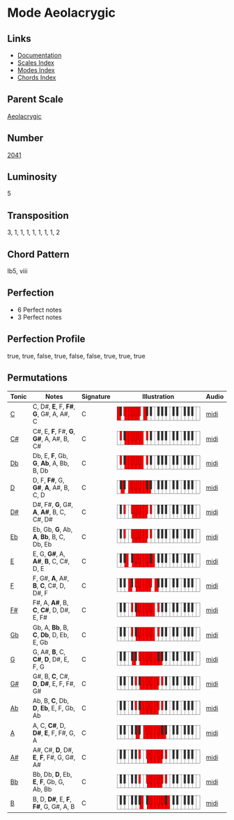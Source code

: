 # Mode Aeolacrygic

## Links

- [Documentation](README.md)
- [Scales Index](Scales.md)
- [Modes Index](Modes.md)
- [Chords Index](Chords.md)

## Parent Scale

[Aeolacrygic](ScaleAeolacrygic.md)

## Number

[2041](https://ianring.com/musictheory/scales/2041)

## Luminosity

5

## Transposition

3, 1, 1, 1, 1, 1, 1, 1, 2

## Chord Pattern

Ib5, viii

## Perfection

- 6 Perfect notes
- 3 Perfect notes

## Perfection Profile

true, true, false, true, false, false, true, true, true

## Permutations

| Tonic | Notes | Signature | Illustration | Audio |
|-------|-------|-----------|--------------|-------|
| [C](ModeCNaturalAeolacrygic.md) | C, D#, **E**, F, **F#**, **G**, G#, A, A#, C | C | ![CNaturalAeolacrygic](ModeCNaturalAeolacrygic.png) | [midi](https://github.com/edipermadi/music/blob/main/docs/ModeCNaturalAeolacrygic.mid?raw=true) |
| [C#](ModeCSharpAeolacrygic.md) | C#, E, **F**, F#, **G**, **G#**, A, A#, B, C# | C | ![CSharpAeolacrygic](ModeCSharpAeolacrygic.png) | [midi](https://github.com/edipermadi/music/blob/main/docs/ModeCSharpAeolacrygic.mid?raw=true) |
| [Db](ModeDFlatAeolacrygic.md) | Db, E, **F**, Gb, **G**, **Ab**, A, Bb, B, Db | C | ![DFlatAeolacrygic](ModeDFlatAeolacrygic.png) | [midi](https://github.com/edipermadi/music/blob/main/docs/ModeDFlatAeolacrygic.mid?raw=true) |
| [D](ModeDNaturalAeolacrygic.md) | D, F, **F#**, G, **G#**, **A**, A#, B, C, D | C | ![DNaturalAeolacrygic](ModeDNaturalAeolacrygic.png) | [midi](https://github.com/edipermadi/music/blob/main/docs/ModeDNaturalAeolacrygic.mid?raw=true) |
| [D#](ModeDSharpAeolacrygic.md) | D#, F#, **G**, G#, **A**, **A#**, B, C, C#, D# | C | ![DSharpAeolacrygic](ModeDSharpAeolacrygic.png) | [midi](https://github.com/edipermadi/music/blob/main/docs/ModeDSharpAeolacrygic.mid?raw=true) |
| [Eb](ModeEFlatAeolacrygic.md) | Eb, Gb, **G**, Ab, **A**, **Bb**, B, C, Db, Eb | C | ![EFlatAeolacrygic](ModeEFlatAeolacrygic.png) | [midi](https://github.com/edipermadi/music/blob/main/docs/ModeEFlatAeolacrygic.mid?raw=true) |
| [E](ModeENaturalAeolacrygic.md) | E, G, **G#**, A, **A#**, **B**, C, C#, D, E | C | ![ENaturalAeolacrygic](ModeENaturalAeolacrygic.png) | [midi](https://github.com/edipermadi/music/blob/main/docs/ModeENaturalAeolacrygic.mid?raw=true) |
| [F](ModeFNaturalAeolacrygic.md) | F, G#, **A**, A#, **B**, **C**, C#, D, D#, F | C | ![FNaturalAeolacrygic](ModeFNaturalAeolacrygic.png) | [midi](https://github.com/edipermadi/music/blob/main/docs/ModeFNaturalAeolacrygic.mid?raw=true) |
| [F#](ModeFSharpAeolacrygic.md) | F#, A, **A#**, B, **C**, **C#**, D, D#, E, F# | C | ![FSharpAeolacrygic](ModeFSharpAeolacrygic.png) | [midi](https://github.com/edipermadi/music/blob/main/docs/ModeFSharpAeolacrygic.mid?raw=true) |
| [Gb](ModeGFlatAeolacrygic.md) | Gb, A, **Bb**, B, **C**, **Db**, D, Eb, E, Gb | C | ![GFlatAeolacrygic](ModeGFlatAeolacrygic.png) | [midi](https://github.com/edipermadi/music/blob/main/docs/ModeGFlatAeolacrygic.mid?raw=true) |
| [G](ModeGNaturalAeolacrygic.md) | G, A#, **B**, C, **C#**, **D**, D#, E, F, G | C | ![GNaturalAeolacrygic](ModeGNaturalAeolacrygic.png) | [midi](https://github.com/edipermadi/music/blob/main/docs/ModeGNaturalAeolacrygic.mid?raw=true) |
| [G#](ModeGSharpAeolacrygic.md) | G#, B, **C**, C#, **D**, **D#**, E, F, F#, G# | C | ![GSharpAeolacrygic](ModeGSharpAeolacrygic.png) | [midi](https://github.com/edipermadi/music/blob/main/docs/ModeGSharpAeolacrygic.mid?raw=true) |
| [Ab](ModeAFlatAeolacrygic.md) | Ab, B, **C**, Db, **D**, **Eb**, E, F, Gb, Ab | C | ![AFlatAeolacrygic](ModeAFlatAeolacrygic.png) | [midi](https://github.com/edipermadi/music/blob/main/docs/ModeAFlatAeolacrygic.mid?raw=true) |
| [A](ModeANaturalAeolacrygic.md) | A, C, **C#**, D, **D#**, **E**, F, F#, G, A | C | ![ANaturalAeolacrygic](ModeANaturalAeolacrygic.png) | [midi](https://github.com/edipermadi/music/blob/main/docs/ModeANaturalAeolacrygic.mid?raw=true) |
| [A#](ModeASharpAeolacrygic.md) | A#, C#, **D**, D#, **E**, **F**, F#, G, G#, A# | C | ![ASharpAeolacrygic](ModeASharpAeolacrygic.png) | [midi](https://github.com/edipermadi/music/blob/main/docs/ModeASharpAeolacrygic.mid?raw=true) |
| [Bb](ModeBFlatAeolacrygic.md) | Bb, Db, **D**, Eb, **E**, **F**, Gb, G, Ab, Bb | C | ![BFlatAeolacrygic](ModeBFlatAeolacrygic.png) | [midi](https://github.com/edipermadi/music/blob/main/docs/ModeBFlatAeolacrygic.mid?raw=true) |
| [B](ModeBNaturalAeolacrygic.md) | B, D, **D#**, E, **F**, **F#**, G, G#, A, B | C | ![BNaturalAeolacrygic](ModeBNaturalAeolacrygic.png) | [midi](https://github.com/edipermadi/music/blob/main/docs/ModeBNaturalAeolacrygic.mid?raw=true) |
